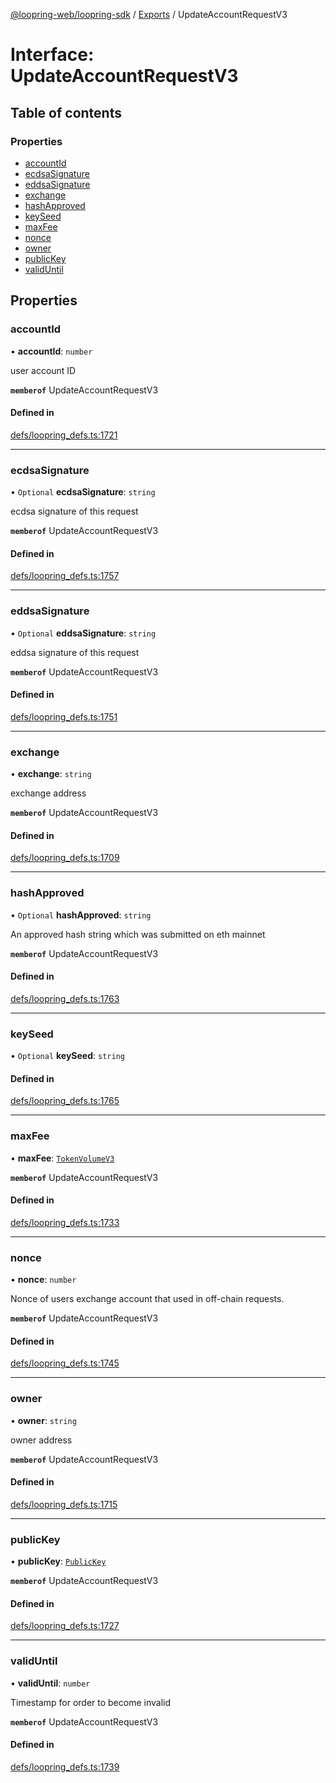 [@loopring-web/loopring-sdk](../README.md) / [Exports](../modules.md) / UpdateAccountRequestV3

# Interface: UpdateAccountRequestV3

## Table of contents

### Properties

- [accountId](UpdateAccountRequestV3.md#accountid)
- [ecdsaSignature](UpdateAccountRequestV3.md#ecdsasignature)
- [eddsaSignature](UpdateAccountRequestV3.md#eddsasignature)
- [exchange](UpdateAccountRequestV3.md#exchange)
- [hashApproved](UpdateAccountRequestV3.md#hashapproved)
- [keySeed](UpdateAccountRequestV3.md#keyseed)
- [maxFee](UpdateAccountRequestV3.md#maxfee)
- [nonce](UpdateAccountRequestV3.md#nonce)
- [owner](UpdateAccountRequestV3.md#owner)
- [publicKey](UpdateAccountRequestV3.md#publickey)
- [validUntil](UpdateAccountRequestV3.md#validuntil)

## Properties

### accountId

• **accountId**: `number`

user account ID

**`memberof`** UpdateAccountRequestV3

#### Defined in

[defs/loopring_defs.ts:1721](https://github.com/Loopring/loopring_sdk/blob/acbd5a2/src/defs/loopring_defs.ts#L1721)

___

### ecdsaSignature

• `Optional` **ecdsaSignature**: `string`

ecdsa signature of this request

**`memberof`** UpdateAccountRequestV3

#### Defined in

[defs/loopring_defs.ts:1757](https://github.com/Loopring/loopring_sdk/blob/acbd5a2/src/defs/loopring_defs.ts#L1757)

___

### eddsaSignature

• `Optional` **eddsaSignature**: `string`

eddsa signature of this request

**`memberof`** UpdateAccountRequestV3

#### Defined in

[defs/loopring_defs.ts:1751](https://github.com/Loopring/loopring_sdk/blob/acbd5a2/src/defs/loopring_defs.ts#L1751)

___

### exchange

• **exchange**: `string`

exchange address

**`memberof`** UpdateAccountRequestV3

#### Defined in

[defs/loopring_defs.ts:1709](https://github.com/Loopring/loopring_sdk/blob/acbd5a2/src/defs/loopring_defs.ts#L1709)

___

### hashApproved

• `Optional` **hashApproved**: `string`

An approved hash string which was submitted on eth mainnet

**`memberof`** UpdateAccountRequestV3

#### Defined in

[defs/loopring_defs.ts:1763](https://github.com/Loopring/loopring_sdk/blob/acbd5a2/src/defs/loopring_defs.ts#L1763)

___

### keySeed

• `Optional` **keySeed**: `string`

#### Defined in

[defs/loopring_defs.ts:1765](https://github.com/Loopring/loopring_sdk/blob/acbd5a2/src/defs/loopring_defs.ts#L1765)

___

### maxFee

• **maxFee**: [`TokenVolumeV3`](TokenVolumeV3.md)

**`memberof`** UpdateAccountRequestV3

#### Defined in

[defs/loopring_defs.ts:1733](https://github.com/Loopring/loopring_sdk/blob/acbd5a2/src/defs/loopring_defs.ts#L1733)

___

### nonce

• **nonce**: `number`

Nonce of users exchange account that used in off-chain requests.

**`memberof`** UpdateAccountRequestV3

#### Defined in

[defs/loopring_defs.ts:1745](https://github.com/Loopring/loopring_sdk/blob/acbd5a2/src/defs/loopring_defs.ts#L1745)

___

### owner

• **owner**: `string`

owner address

**`memberof`** UpdateAccountRequestV3

#### Defined in

[defs/loopring_defs.ts:1715](https://github.com/Loopring/loopring_sdk/blob/acbd5a2/src/defs/loopring_defs.ts#L1715)

___

### publicKey

• **publicKey**: [`PublicKey`](PublicKey.md)

**`memberof`** UpdateAccountRequestV3

#### Defined in

[defs/loopring_defs.ts:1727](https://github.com/Loopring/loopring_sdk/blob/acbd5a2/src/defs/loopring_defs.ts#L1727)

___

### validUntil

• **validUntil**: `number`

Timestamp for order to become invalid

**`memberof`** UpdateAccountRequestV3

#### Defined in

[defs/loopring_defs.ts:1739](https://github.com/Loopring/loopring_sdk/blob/acbd5a2/src/defs/loopring_defs.ts#L1739)
